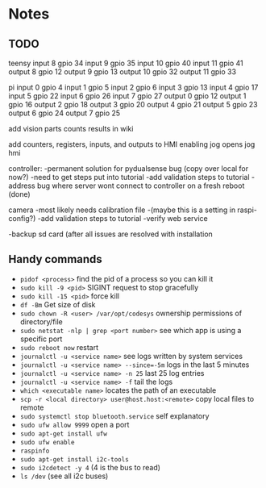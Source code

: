 # Notes

## TODO

teensy
input 8 gpio 34
input 9 gpio 35
input 10 gpio 40
input 11 gpio 41
output 8 gpio 12
output 9 gpio 13
output 10 gpio 32
output 11 gpio 33

pi
input 0 gpio 4
input 1 gpio 5
input 2 gpio 6
input 3 gpio 13
input 4 gpio 17
input 5 gpio 22
input 6 gpio 26
input 7 gpio 27
output 0 gpio 12
output 1 gpio 16
output 2 gpio 18
output 3 gpio 20
output 4 gpio 21
output 5 gpio 23
output 6 gpio 24
output 7 gpio 25

add vision parts counts results in wiki

add counters, registers, inputs, and outputs to HMI
enabling jog opens jog hmi

controller:
	-permanent solution for pydualsense bug (copy over local for now?)
	-need to get steps put into tutorial
	-add validation steps to tutorial
	-address bug where server wont connect to controller on a fresh reboot (done)

camera
	-most likely needs calibration file
	-(maybe this is a setting in raspi-config?)
	-add validation steps to tutorial
	-verify web service

-backup sd card (after all issues are resolved with installation

## Handy commands
- `pidof <process>` find the pid of a process so you can kill it
- `sudo kill -9 <pid>` SIGINT request to stop gracefully
- `sudo kill -15 <pid>` force kill
- `df -Bm` Get size of disk
- `sudo chown -R <user> /var/opt/codesys` ownership permissions of directory/file
- `sudo netstat -nlp | grep <port number>` see which app is using a specific port
- `sudo reboot now` restart
- `journalctl -u <service name>` see logs written by system services
- `journalctl -u <service name> --since=-5m` logs in the last 5 minutes
- `journalctl -u <service name> -n 25` last 25 log entries
- `journalctl -u <service name> -f` tail the logs
- `which <executable name>` locates the path of an executable
- `scp -r <local directory> user@host.host:<remote>` copy local files to remote
- `sudo systemctl stop bluetooth.service` self explanatory
- `sudo ufw allow 9999` open a port
- `sudo apt-get install ufw`
- `sudo ufw enable`
- `raspinfo`
- `sudo apt-get install i2c-tools`
- `sudo i2cdetect -y 4` (4 is the bus to read)
- `ls /dev` (see all i2c buses)